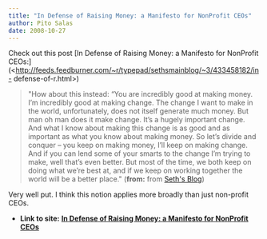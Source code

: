 ```yaml
---
title: "In Defense of Raising Money: a Manifesto for NonProfit CEOs"
author: Pito Salas
date: 2008-10-27
---
```


Check out this post [In Defense of Raising Money: a Manifesto for NonProfit
CEOs:](<http://feeds.feedburner.com/~r/typepad/sethsmainblog/~3/433458182/in-
defense-of-r.html>)

> "How about this instead: “You are incredibly good at making money. I’m
> incredibly good at making change. The change I want to make in the world,
> unfortunately, does not itself generate much money. But man oh man does it
> make change. It’s a hugely important change. And what I know about making
> this change is as good and as important as what you know about making money.
> So let’s divide and conquer – you keep on making money, I’ll keep on making
> change. And if you can lend some of your smarts to the change I’m trying to
> make, well that’s even better. But most of the time, we both keep on doing
> what we’re best at, and if we keep on working together the world will be a
> better place." (**from:** from [Seth's
> Blog](<http://sethgodin.typepad.com/seths_blog/index.rdf>))

Very well put. I think this notion applies more broadly than just non-profit
CEOs.


* **Link to site:** **[In Defense of Raising Money: a Manifesto for NonProfit CEOs](None)**
